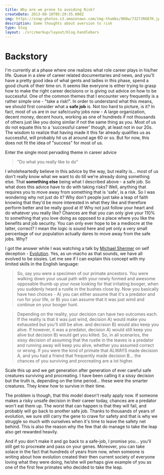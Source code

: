 ```yaml
---
title: Why are we prone to avoiding Risk?
createDate: 2013-08-10T05:29:35.000Z
img: https://snap-photos.s3.amazonaws.com/img-thumbs/960w/7327JR687K.jpg
description: Some thoughts about aversion to risk
type: blog
layout: ./src/markup/layout/blog.handlebars
---
```


# Backstory

I'm currently at a phase where one realizes what role career plays in his/her life. Queue in a slew of career related documentaries and news, and you'll have a pretty good idea of what gents and ladies in this phase, spend a good chunk of their time on. It seems like everyone is either trying to grasp how to make the right career decisions or is giving out advice on how to be successful. One of the common themes that I encounter very frequently is a rather simple one - "take a risk!". In order to understand what this means, we should first consider what a **safe job** is. Not too hard to picture, is it? In fact, most of us are in our safe/cushy jobs now - A large organization, decent money, decent hours, working as one of hundreds if not thousands of others just like you doing similar if not the same thing as you. Most of us do not equate this to a 'successful career' though, at least not in our 20s. The wisdom to realize that having made it this far already qualifies us as successful, will probably hit us at around age 60 or so. But for now, this does not fit the idea of  "success" for most of us.

Enter the single most pervading theme in career advice
>"Do what you really like to do"

I wholeheartedly believe in this advice by the way, but reality is... most of us don't really know what we want to do till we're already doing something else. That **something else** being what I described above - a safe job. So what does this advice have to do with taking risks? Well, anything that requires you to move away from something that is 'safe', is a risk. So I was wondering why not just do it? Why don't people just take a leap of faith knowing that they'd be more interested in what they like and therefore perform better and be really good at it! Why not just follow your heart and do whatever you really like? Chances are that you can only give your 110% to something that you love doing as opposed to a place where you like the benefits and job security. You can only ever hope to be a mediocre at the latter, correct? I mean the logic is sound here and yet only a very small percentage of our population actually dares to move away from the safe jobs. Why?

I got the answer while I was watching a talk by [Michael Shermer](https://en.wikipedia.org/wiki/Michael_Shermer) on self deception - [Evolution](http://www.ted.com/talks/michael_shermer_the_pattern_behind_self_deception/transcript?language=en). Yes, as un-macho as that sounds, we have all evolved to be sissies. Let me see if I can explain this concept with my limited skills in the English language:

>So, say you were a specimen of our primate ancestors. You were walking down your usual path with your newly formed and awesome opposable thumb up your nose looking for that irritating booger, when you suddenly heard a rustle in the bushes close by. Now you basically have two choices - A) you can either assume that it's a predator and run for your life, or B) you can assume that it was just wind and continue on your booger hunt. 

>Depending on the reality, your decision can have two outcomes each. If the reality is that it was just wind, decision A) would make you exhausted but you'll still be alive. and decision B) would also keep you alive. If however, it was a predator, decision A) would still keep you alive but decision B) would get you killed. So, in all scenarios, the sissy decision of assuming that the rustle in the leaves is a predator and running away will keep you alive, whether you assumed correct or wrong. If you were the kind of primate that ALWAYS made decision A, and you had a friend that frequently made decision B... the chances of you surviving and procreating are a lot higher.

Scale this up and we get generation after generation of ever careful safe creatures surviving and procreating. I have been calling it a sissy decision but the truth is, depending on the time period... these were the smarter creatures. They knew how to survive in their time.

The problem is though, that this model doesn't really apply now. If someone makes a risky unsafe decision in their career today, chances are a predator won't eat them up. The worst that can happen is that they will fail, and probably will go back to another safe job. Thanks to thousands of years of evolution, we sure still carry the gene to crave for safety and that is why we struggle so much with ourselves when it's time to leave the safety net behind. This is also the reason why the few that do manage to take the leap also get rewarded heavily. 

And if you don't make it and go back to a safe-job, I promise you... you'll still get to procreate and pass on your genes. Moreover, you can take solace in the fact that hundreds of years from  now, when someone is writing about how evolution created their then current society of everyone loving what they were doing, he/she will perhaps give example of you as one of the first few primates who decided to take the leap.
